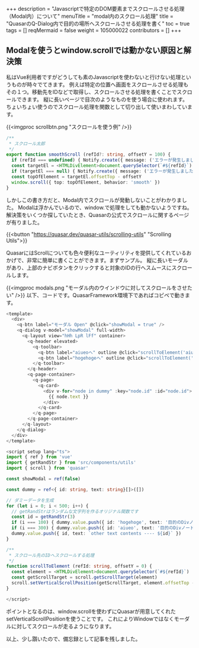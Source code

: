 +++
description = "Javascriptで特定のDOM要素までスクロールさせる処理（Modal内）について"
menuTitle = "modal内のスクロール処理"
title = "QuasarのQ-Dialog内で目的の場所へスクロールさせる処理を書く"
toc = true
tags = []
reqMermaid = false
weight = 105000022
contributors = []
+++

## Modalを使うとwindow.scrollでは動かない原因と解決策

私はVue利用者ですがどうしても素のJavascriptを使わないと行けない処理というものが時々でてきます。
例えば特定の位置へ画面をスクロールさせる処理もその１つ。移動先をIDなどで取得し、スクロールさせる処理を書くことでスクロールできます。
縦に長いページで目次のようなものを使う場合に使われます。ちょいちょい使うのでスクロール処理を関数として切り出して使いまわしています。

{{<imgproc scrollbtn.png "スクロールを使う例" />}}


```typescript
/**
 * スクロール太郎
 */
export function smoothScroll (refId?: string, offsetY = 100) {
  if (refId === undefined) { Notify.create({ message: ('エラーが発生しました') }); return }
  const targetEl = <HTMLDivElement>document.querySelector(`#${refId}`)
  if (targetEl === null) { Notify.create({ message: ('エラーが発生しました') }); return }
  const topOfElement = targetEl.offsetTop - offsetY
  window.scroll({ top: topOfElement, behavior: 'smooth' })
}
```

しかしこの書き方だと、Modal内でスクロールが発動しないことがわかりました。
Modalは浮かんでいるので、window.で処理をしても動かないようですね。
解決策をいくつか探していたとき、Quasarの公式でスクロールに関するページが有りました。

{{<button "https://quasar.dev/quasar-utils/scrolling-utils" "Scrolling Utils">}}

QuasarにはScrollについても色々便利なユーティリティを提供してくれているおかげで、非常に簡単に書くことができます。まずサンプル。
縦に長いモーダルがあり、上部のナビボタンをクリックすると対象のIDの行へスムースにスクロールします。

{{<imgproc modals.png "モーダル内のウインドウに対してスクロールをさせたい" />}}
以下、コードです。QuasarFramework環境下であればコピペで動きます。

```typescript
<template>
  <div>
    <q-btn label="モーダル Open" @click="showModal = true" />
    <q-dialog v-model="showModal" full-width>
      <q-layout view="hHh LpR lFf" container>
        <q-header elevated>
          <q-toolbar>
            <q-btn label="aiueoへ" outline @click="scrollToElement('aiueo')" />
            <q-btn label="hogehogeへ" outline @click="scrollToElement('hogehoge')" />
          </q-toolbar>
        </q-header>
        <q-page-container>
          <q-page>
            <q-card>
              <div v-for="node in dummy" :key="node.id" :id="node.id">
                {{ node.text }}
              </div>
            </q-card>
          </q-page>
        </q-page-container>
      </q-layout>
    </q-dialog>
  </div>
</template>

<script setup lang="ts">
import { ref } from 'vue'
import { getRandStr } from 'src/components/utils'
import { scroll } from 'quasar'

const showModal = ref(false)

const dummy = ref<{ id: string, text: string}[]>([])

// ダミーデータを生成
for (let i = 0; i < 500; i++) {
  // getRandStrはランダムな文字列を作るオリジナル関数です
  const id = getRandStr(3)
  if (i === 100) { dummy.value.push({ id: 'hogehoge', text: '目的のDivノード hogehoge 100 ■■■■■■■■■■■■■■■■■■■■' }) }
  if (i === 300) { dummy.value.push({ id: 'aiueo', text: '目的のDivノード aiueo 300 ■■■■■■■■■■■■■■■■■■■■' }) }
  dummy.value.push({ id, text: `other text contents ---- ${id}` })
}

/**
 * スクロール先のIDへスクロールする処理
 */
function scrollToElement (refId: string, offsetY = 0) {
  const element = <HTMLDivElement>document.querySelector(`#${refId}`)
  const getScrollTarget = scroll.getScrollTarget(element)
  scroll.setVerticalScrollPosition(getScrollTarget, element.offsetTop - offsetY, 300)
}

</script>

```

ポイントとなるのは、window.scrollを使わずにQuasarが用意してくれたsetVerticalScrollPositionを使うことです。
これによりWindowではなくモーダルに対してスクロールが走るようになります。

以上、少し躓いたので、備忘録として記事を残しました。
